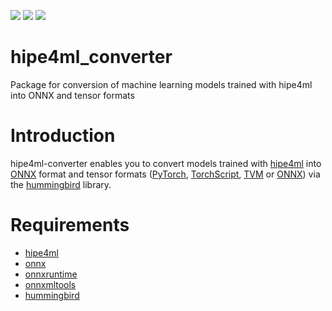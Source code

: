 [![](https://img.shields.io/github/license/hipe4ml/hipe4ml-converter)](https://github.com/hipe4ml/hipe4ml-converter/blob/main/LICENSE)
[![](https://img.shields.io/pypi/pyversions/hipe4ml_converter.svg?longCache=True)](https://pypi.org/project/hipe4ml_converter/)
[![](https://img.shields.io/pypi/v/hipe4ml_converter.svg?maxAge=3600)](https://pypi.org/project/hipe4ml_converter/)

# hipe4ml_converter
Package for conversion of machine learning models trained with hipe4ml into ONNX and tensor formats

# Introduction

hipe4ml-converter enables you to convert models trained with [hipe4ml](https://github.com/hipe4ml/hipe4ml) into [ONNX](https://onnx.ai/) format and tensor formats ([PyTorch](https://pytorch.org/), [TorchScript](https://pytorch.org/docs/stable/jit.html), [TVM](https://tvm.apache.org/) or [ONNX](https://onnx.ai/)) via the [hummingbird](https://github.com/microsoft/hummingbird) library.

# Requirements

- [hipe4ml](https://github.com/hipe4ml/hipe4ml)
- [onnx](https://github.com/onnx/onnx)
- [onnxruntime](https://github.com/microsoft/onnxruntime)
- [onnxmltools](https://github.com/onnx/onnxmltools)
- [hummingbird](https://github.com/microsoft/hummingbird)
